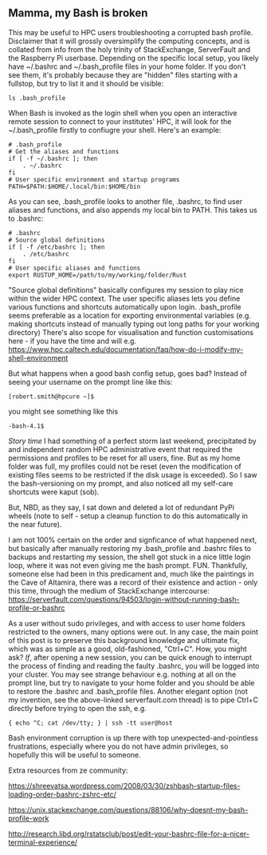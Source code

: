 ## Mamma, my Bash is broken
This may be useful to HPC users troubleshooting a corrupted bash profile. Disclaimer that it will grossly oversimplify the computing concepts, and is collated from info from the holy trinity of StackExchange, ServerFault and the Raspberry Pi userbase. 
Depending on the specific local setup, you likely have ~/.bashrc and ~/.bash_profile files in your home folder. If you don't see them, it's probably because they are "hidden" files starting with a fullstop, but try to list it and it should be visible: 
```tsql
ls .bash_profile
 ```
When Bash is invoked as the login shell when you open an interactive remote session to connect to your institutes' HPC, it will look for the ~/.bash_profile firstly to confiugre your shell. Here's an example:
```tsql
# .bash_profile
# Get the aliases and functions
if [ -f ~/.bashrc ]; then
    . ~/.bashrc
fi
# User specific environment and startup programs
PATH=$PATH:$HOME/.local/bin:$HOME/bin
 ```
As you can see, .bash_profile looks to another file, .bashrc, to find user aliases and functions, and also appends my local bin to PATH. This takes us to .bashrc:
```tsql
# .bashrc
# Source global definitions
if [ -f /etc/bashrc ]; then
    . /etc/bashrc
fi
# User specific aliases and functions
export RUSTUP_HOME=/path/to/my/working/folder/Rust
 ```
"Source global definitions" basically configures my session to play nice within the wider HPC context.
The user specific aliases lets you define various functions and shortcuts automatically upon login.
.bash_profile seems preferable as a location for exporting environmental variables (e.g. making shortcuts instead of manually typing out long paths for your working directory) 
There's also scope for visualisation and function customisations here - if you have the time and will e.g. https://www.hpc.caltech.edu/documentation/faq/how-do-i-modify-my-shell-environment

But what happens when a good bash config setup, goes bad? Instead of seeing your username on the prompt line like this:
```tsql
[robert.smith@hpcure ~]$
 ```
you might see something like this
```tsql
-bash-4.1$
 ```

*Story time* I had something of a perfect storm last weekend, precipitated by and independent random HPC administrative event that required the permissions and profiles to be reset for all users, fine. But as my home folder was full, my profiles could not be reset (even the modification of existing files seems to be restricted if the disk usage is exceeded). 
So I saw the bash-versioning on my prompt, and also noticed all my self-care shortcuts were kaput (sob).

But, NBD, as they say, I sat down and deleted a lot of redundant PyPi wheels (note to self - setup a cleanup function to do this automatically in the near future).

I am not 100% certain on the order and signficance of what happened next, but basically after manually restoring my .bash_profile and .bashrc files to backups and restarting my session, the shell got stuck in a nice little login loop, where it was not even giving me the bash prompt. FUN.
Thankfully, someone else had been in this predicament and, much like the paintings in the Cave of Altamira, there was a record of their existence and action - only this time, through the medium of StackExchange intercourse: https://serverfault.com/questions/94503/login-without-running-bash-profile-or-bashrc

As a user without sudo privileges, and with access to user home folders restricted to the owners, many options were out.
In any case, the main point of this post is to preserve this background knowledge and ultimate fix, which was as simple as a good, old-fashioned, "Ctrl+C".
How, you might ask? *If*, after opening a new session, you can be quick enough to interrupt the process of finding and reading the faulty .bashrc, you will be logged into your cluster.
You may see strange behaviour e.g. nothing at all on the prompt line, but try to navigate to your home folder and you should be able to restore the .bashrc and .bash_profile files.
Another elegant option (not my invention, see the above-linked serverfault.com thread) is to pipe Ctrl+C directly before trying to open the ssh, e.g.
```tsql
{ echo ^C; cat /dev/tty; } | ssh -tt user@host
 ```
Bash environment corruption is up there with top unexpected-and-pointless frustrations, especially where you do not have admin privileges, so hopefully this will be useful to someone.

Extra resources from ze community:

https://shreevatsa.wordpress.com/2008/03/30/zshbash-startup-files-loading-order-bashrc-zshrc-etc/

https://unix.stackexchange.com/questions/88106/why-doesnt-my-bash-profile-work

http://research.libd.org/rstatsclub/post/edit-your-bashrc-file-for-a-nicer-terminal-experience/

